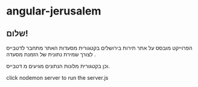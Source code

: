 # angular-jerusalem
## שלום!
 הפרוייקט מובסס על אתר תירות בירושלים בקטגורית מסעדות האתר מתחבר לדטבייס לצורך שמירת נתונית של הזמנת מסעדה .
 
 וכן בקטגורית מלונות הנתונים מגיעים מ דטבייס.
 
click nodemon server to run the server.js
